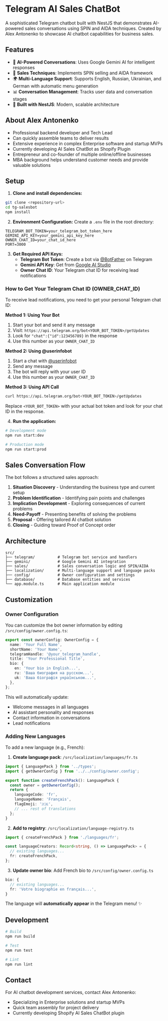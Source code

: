 # Telegram AI Sales ChatBot

A sophisticated Telegram chatbot built with NestJS that demonstrates AI-powered sales conversations using SPIN and AIDA techniques. Created by Alex Antonenko to showcase AI chatbot capabilities for business sales.

## Features

- 🤖 **AI-Powered Conversations**: Uses Google Gemini AI for intelligent responses
- 🎯 **Sales Techniques**: Implements SPIN selling and AIDA framework
- 🌍 **Multi-Language Support**: Supports English, Russian, Ukrainian, and German with automatic menu generation
- 📊 **Conversation Management**: Tracks user data and conversation stages
- 🚀 **Built with NestJS**: Modern, scalable architecture

## About Alex Antonenko

- Professional backend developer and Tech Lead
- Can quickly assemble teams to deliver results  
- Extensive experience in complex Enterprise software and startup MVPs
- Currently developing AI Sales ChatBot as Shopify Plugin
- Entrepreneur and co-founder of multiple online/offline businesses
- MBA background helps understand customer needs and provide valuable solutions

## Setup

1. **Clone and install dependencies:**
```bash
git clone <repository-url>
cd tg-salesbot
npm install
```

2. **Environment Configuration:**
Create a `.env` file in the root directory:
```env
TELEGRAM_BOT_TOKEN=your_telegram_bot_token_here
GEMINI_API_KEY=your_gemini_api_key_here
OWNER_CHAT_ID=your_chat_id_here
PORT=3000
```

3. **Get Required API Keys:**
   - **Telegram Bot Token**: Create a bot via [@BotFather](https://t.me/botfather) on Telegram
   - **Gemini API Key**: Get from [Google AI Studio](https://makersuite.google.com/app/apikey)
   - **Owner Chat ID**: Your Telegram chat ID for receiving lead notifications

### How to Get Your Telegram Chat ID (OWNER_CHAT_ID)

To receive lead notifications, you need to get your personal Telegram chat ID:

**Method 1: Using Your Bot**
1. Start your bot and send it any message
2. Visit: `https://api.telegram.org/bot<YOUR_BOT_TOKEN>/getUpdates`
3. Look for `"chat":{"id":123456789}` in the response
4. Use this number as your `OWNER_CHAT_ID`

**Method 2: Using @userinfobot**
1. Start a chat with [@userinfobot](https://t.me/userinfobot)
2. Send any message
3. The bot will reply with your user ID
4. Use this number as your `OWNER_CHAT_ID`

**Method 3: Using API Call**
```bash
curl https://api.telegram.org/bot<YOUR_BOT_TOKEN>/getUpdates
```
Replace `<YOUR_BOT_TOKEN>` with your actual bot token and look for your chat ID in the response.

4. **Run the application:**
```bash
# Development mode
npm run start:dev

# Production mode  
npm run start:prod
```

## Sales Conversation Flow

The bot follows a structured sales approach:

1. **Situation Discovery** - Understanding the business type and current setup
2. **Problem Identification** - Identifying pain points and challenges
3. **Implication Development** - Exploring consequences of current problems
4. **Need-Payoff** - Presenting benefits of solving the problems
5. **Proposal** - Offering tailored AI chatbot solution
6. **Closing** - Guiding toward Proof of Concept order

## Architecture

```
src/
├── telegram/          # Telegram bot service and handlers
├── gemini/            # Google Gemini AI integration
├── sales/             # Sales conversation logic and SPIN/AIDA
├── localization/      # Multi-language support and language packs
├── config/            # Owner configuration and settings
├── database/          # Database entities and services
└── app.module.ts      # Main application module
```

## Customization

### Owner Configuration

You can customize the bot owner information by editing `/src/config/owner.config.ts`:

```typescript
export const ownerConfig: OwnerConfig = {
  name: 'Your Full Name',
  shortName: 'Your Name',
  telegramHandle: '@your_telegram_handle',
  title: 'Your Professional Title',
  bio: {
    en: 'Your bio in English...',
    ru: 'Ваша биография на русском...',
    uk: 'Ваша біографія українською...',
  },
};
```

This will automatically update:
- Welcome messages in all languages
- AI assistant personality and responses  
- Contact information in conversations
- Lead notifications

### Adding New Languages

To add a new language (e.g., French):

1. **Create language pack**: `/src/localization/languages/fr.ts`
```typescript
import { LanguagePack } from '../types';
import { getOwnerConfig } from '../../config/owner.config';

export function createFrenchPack(): LanguagePack {
  const owner = getOwnerConfig();
  return {
    languageCode: 'fr',
    languageName: 'Français', 
    flagEmoji: '🇫🇷',
    // ... rest of translations
  };
}
```

2. **Add to registry**: `/src/localization/language-registry.ts`
```typescript
import { createFrenchPack } from './languages/fr';

const languageCreators: Record<string, () => LanguagePack> = {
  // existing languages...
  fr: createFrenchPack,
};
```

3. **Update owner bio**: Add French bio to `/src/config/owner.config.ts`
```typescript
bio: {
  // existing languages...
  fr: 'Votre biographie en français...',
}
```

The language will **automatically appear** in the Telegram menu! ✨

## Development

```bash
# Build
npm run build

# Test
npm run test

# Lint
npm run lint
```

## Contact

For AI chatbot development services, contact Alex Antonenko:
- Specializing in Enterprise solutions and startup MVPs
- Quick team assembly for project delivery
- Currently developing Shopify AI Sales ChatBot plugin